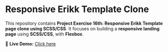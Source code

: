 # Responsive Erikk Template Clone

This repository contains **Project Exercise 16th: Responsive Erikk Template page clone using SCSS/CSS**. It focuses on building a **responsive landing page** using **SCSS/CSS**, with **Flexbox**.

📌 **Live Demo:** [Click here](https://erikk-template.netlify.app/)
